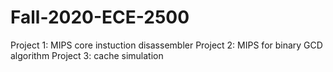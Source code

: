 # Fall-2020-ECE-2500
Project 1: MIPS core instuction disassembler
Project 2: MIPS for binary GCD algorithm
Project 3: cache simulation
